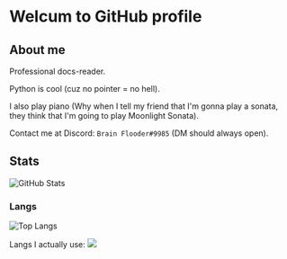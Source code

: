 # Welcum to GitHub profile
## About me
Professional docs-reader. 

Python is cool (cuz no pointer = no hell).

I also play piano (Why when I tell my friend that I'm gonna play a sonata, they think that I'm going to play Moonlight Sonata).

Contact me at Discord: `Brain Flooder#9985` (DM should always open).
## Stats
![GitHub Stats](https://github-readme-stats.vercel.app/api?username=brain-flooder&show_icons=true)
### Langs
![Top Langs](https://github-readme-stats.vercel.app/api/top-langs/?username=brain-flooder&layout=compact&langs_count=10)

Langs I actually use: ![](https://skillicons.dev/icons?i=python,html,css,c,cpp,go)

